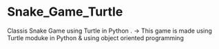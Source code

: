 # Snake_Game_Turtle
Classis Snake Game using Turtle in Python .
-> This game is made using Turtle moduke in Python & using object oriented programming 
